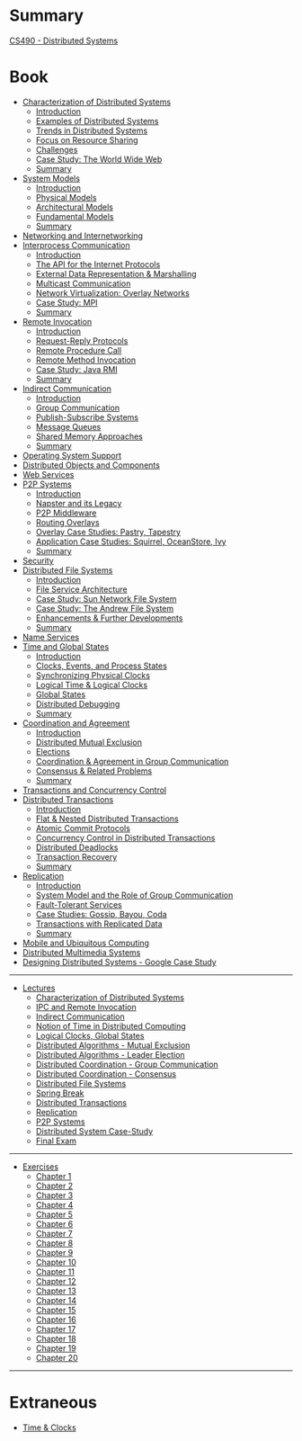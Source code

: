 # Summary
[CS490 - Distributed Systems](./index.md)
# Book
- [Characterization of Distributed Systems](chapter-1/index.md)
    - [Introduction](./chapter-1/introduction.md)
    - [Examples of Distributed Systems](./chapter-1/examples.md)
    - [Trends in Distributed Systems](./chapter-1/trends.md)
    - [Focus on Resource Sharing](./chapter-1/resource-sharing.md)
    - [Challenges](./chapter-1/challenges.md)
    - [Case Study: The World Wide Web](./chapter-1/case-study.md)
    - [Summary](./chapter-1/summary.md)
- [System Models](./chapter-2/index.md)
    - [Introduction](./chapter-2/introduction.md)
    - [Physical Models](./chapter-2/physical-models.md)
    - [Architectural Models](./chapter-2/architectural-models.md)
    - [Fundamental Models](./chapter-2/fundamental-models.md)
    - [Summary](./chapter-2/summary.md)
- [Networking and Internetworking]()
- [Interprocess Communication](chapter-4/index.md)
    - [Introduction](./chapter-4/introduction.md)
    - [The API for the Internet Protocols](./chapter-4/api-internet.md)
    - [External Data Representation & Marshalling](./chapter-4/marshalling.md)
    - [Multicast Communication](./chapter-4/multicast.md)
    - [Network Virtualization: Overlay Networks](./chapter-4/network-virtualization.md)
    - [Case Study: MPI](./chapter-4/case-study.md)
    - [Summary](./chapter-4/summary.md)
- [Remote Invocation](./chapter-5/index.md)
    - [Introduction](./chapter-5/introduction.md)
    - [Request-Reply Protocols](./chapter-5/request-reply.md)
    - [Remote Procedure Call](./chapter-5/rpc.md)
    - [Remote Method Invocation](./chapter-5/remote-method.md)
    - [Case Study: Java RMI](./chapter-5/case-study.md)
    - [Summary](./chapter-5/summary.md)
- [Indirect Communication](chapter-6/index.md)
    - [Introduction](./chapter-6/introduction.md)
    - [Group Communication](./chapter-6/group-communication.md)
    - [Publish-Subscribe Systems](./chapter-6/pubsub.md)
    - [Message Queues](./chapter-6/message-queues.md)
    - [Shared Memory Approaches](./chapter-6/shared-memory.md)
    - [Summary](./chapter-6/summary.md)
- [Operating System Support]()
- [Distributed Objects and Components]()
- [Web Services]()
- [P2P Systems](./chapter-10/index.md)
    - [Introduction](./chapter-10/introduction.md)
    - [Napster and its Legacy](./chapter-10/napster.md)
    - [P2P Middleware](./chapter-10/middleware.md)
    - [Routing Overlays](./chapter-10/overlays.md)
    - [Overlay Case Studies: Pastry, Tapestry](./chapter-10/overlay-case-studies.md)
    - [Application Case Studies: Squirrel, OceanStore, Ivy](./chapter-10/application-case-studies.md)
    - [Summary](./chapter-10/summary.md)
- [Security]()
- [Distributed File Systems](./chapter-12/index.md)
    - [Introduction](./chapter-12/introduction.md)
    - [File Service Architecture](./chapter-12/file-service-architecture.md)
    - [Case Study: Sun Network File System](./chapter-12/sun-network-file-system.md)
    - [Case Study: The Andrew File System](./chapter-12/andrew-file-system.md)
    - [Enhancements & Further Developments](./chapter-12/enhancements.md)
    - [Summary](./chapter-12/summary.md)
- [Name Services]()
- [Time and Global States](./chapter-14/index.md)
    - [Introduction](./chapter-14/introduction.md)
    - [Clocks, Events, and Process States](./chapter-14/clocks.md)
    - [Synchronizing Physical Clocks](./chapter-14/clocks.md)
    - [Logical Time & Logical Clocks](./chapter-14/logical-time.md)
    - [Global States](./chapter-14/global-states.md)
    - [Distributed Debugging](./chapter-14/distributed-debugging.md)
    - [Summary](./chapter-14/summary.md)
- [Coordination and Agreement](./chapter-15/index.md)
    - [Introduction](./chapter-15/introduction.md)
    - [Distributed Mutual Exclusion](./chapter-15/distributed-exclusion.md)
    - [Elections](./chapter-15/elections.md)
    - [Coordination & Agreement in Group Communication](./chapter-15/coordination.md)
    - [Consensus & Related Problems](./chapter-15/consensus.md)
    - [Summary](./chapter-15/summary.md)
- [Transactions and Concurrency Control](chapter-16/index.md)
- [Distributed Transactions](./chapter-17/index.md)
    - [Introduction](./chapter-17/introduction.md)
    - [Flat & Nested Distributed Transactions](./chapter-17/flat-nested-transactions.md)
    - [Atomic Commit Protocols](./chapter-17/atomic-commit-protocols.md)
    - [Concurrency Control in Distributed Transactions](./chapter-17/concurrency-control.md)
    - [Distributed Deadlocks](./chapter-17/distributed-deadlocks.md)
    - [Transaction Recovery](./chapter-17/transaction-recovery.md)
    - [Summary](./chapter-17/summary.md)
- [Replication](./chapter-18/index.md)
    - [Introduction](./chapter-18/introduction.md)
    - [System Model and the Role of Group Communication](./chapter-18/system-model.md)
    - [Fault-Tolerant Services](./chapter-18/fault-tolerance.md)
    - [Case Studies: Gossip, Bayou, Coda](./chapter-18/case-studies.md)
    - [Transactions with Replicated Data](./chapter-18/transactions-replicated.md)
    - [Summary](./chapter-18/summary.md)
- [Mobile and Ubiquitous Computing](./chapter-19/index.md)
- [Distributed Multimedia Systems](./chapter-20/index.md)
- [Designing Distributed Systems - Google Case Study](./chapter-21/index.md)

---

- [Lectures](./lectures/index.md)
    - [Characterization of Distributed Systems](./lectures/week1.md)
    - [IPC and Remote Invocation](./lectures/week2.md)
    - [Indirect Communication](./lectures/week3.md)
    - [Notion of Time in Distributed Computing](./lectures/week4.md)
    - [Logical Clocks, Global States](./lectures/week5.md)
    - [Distributed Algorithms - Mutual Exclusion](./lectures/week6.md)
    - [Distributed Algorithms - Leader Election](./lectures/week7.md)
    - [Distributed Coordination - Group Communication](./lectures/week8.md)
    - [Distributed Coordination - Consensus](./lectures/week9.md)
    - [Distributed File Systems](./lectures/week10.md)
    - [Spring Break](./lectures/week11.md)
    - [Distributed Transactions](./lectures/week12.md)
    - [Replication](./lectures/week13.md)
    - [P2P Systems](./lectures/week14.md)
    - [Distributed System Case-Study](./lectures/week15.md)
    - [Final Exam](./lectures/week16.md)

---

- [Exercises](./exercises/index.md)
    - [Chapter 1](./exercises/chapter-1.md)
    - [Chapter 2](./exercises/chapter-2.md)
    - [Chapter 3]()
    - [Chapter 4](./exercises/chapter-4.md)
    - [Chapter 5](./exercises/chapter-5.md)
    - [Chapter 6](./exercises/chapter-6.md)
    - [Chapter 7]()
    - [Chapter 8]()
    - [Chapter 9]()
    - [Chapter 10](./exercises/chapter-10.md)
    - [Chapter 11]()
    - [Chapter 12](./exercises/chapter-12.md)
    - [Chapter 13]()
    - [Chapter 14](./exercises/chapter-14.md)
    - [Chapter 15](./exercises/chapter-15.md)
    - [Chapter 16](./exercises/chapter-16.md)
    - [Chapter 17](./exercises/chapter-17.md)
    - [Chapter 18](./exercises/chapter-18.md)
    - [Chapter 19](./exercises/chapter-19.md)
    - [Chapter 20](./exercises/chapter-20.md)

---

# Extraneous

- [Time & Clocks](./extraneous/time-and-clocks.md)
